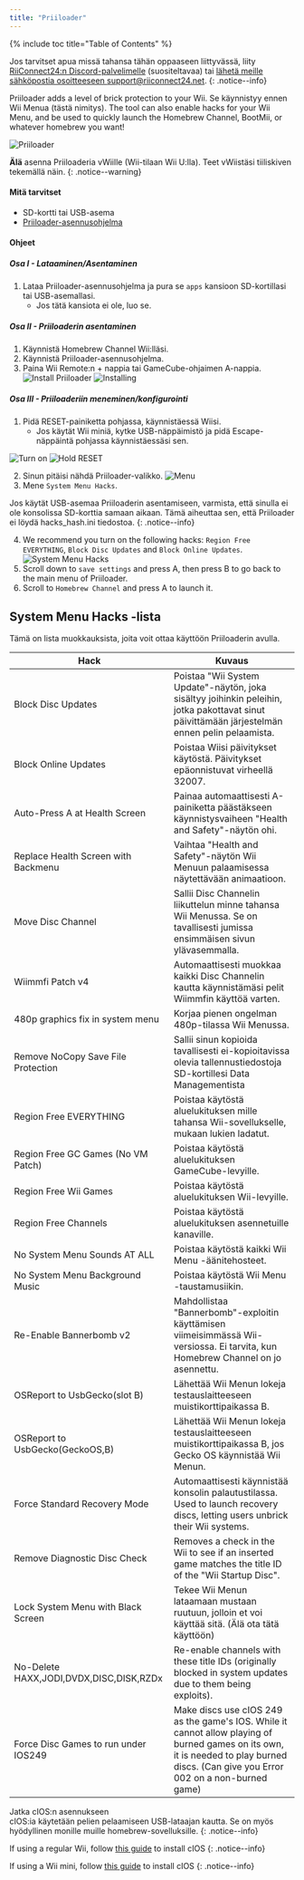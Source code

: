 ```yaml
---
title: "Priiloader"
---
```


{% include toc title="Table of Contents" %}

Jos tarvitset apua missä tahansa tähän oppaaseen liittyvässä, liity [RiiConnect24:n Discord-palvelimelle](https://discord.gg/rc24) (suositeltavaa) tai [ lähetä meille sähköpostia osoitteeseen support@riiconnect24.net](mailto:support@riiconnect24.net).
{: .notice--info}

Priiloader adds a level of brick protection to your Wii. Se käynnistyy ennen Wii Menua (tästä nimitys). The tool can also enable hacks for your Wii Menu, and be used to quickly launch the Homebrew Channel, BootMii, or whatever homebrew you want!

![Priiloader](/images/priiloader.jpg)

**Älä** asenna Priiloaderia vWiille (Wii-tilaan Wii U:lla). Teet vWiistäsi tiiliskiven tekemällä näin.
{: .notice--warning}

#### Mitä tarvitset
* SD-kortti tai USB-asema
* [Priiloader-asennusohjelma](/assets/files/Priiloader_v0_9_1.zip)

#### Ohjeet
##### Osa I - Lataaminen/Asentaminen

1. Lataa Priiloader-asennusohjelma ja pura se `apps` kansioon SD-kortillasi tai USB-asemallasi.
    * Jos tätä kansiota ei ole, luo se.

##### Osa II - Priiloaderin asentaminen

1. Käynnistä Homebrew Channel Wii:lläsi.
2. Käynnistä Priiloader-asennusohjelma.
3. Paina Wii Remote:n + nappia tai GameCube-ohjaimen A-nappia. ![Install Priiloader](/images/Priiloader/installer.png) ![Installing](/images/Priiloader/installing.png)

##### Osa III - Priiloaderiin meneminen/konfigurointi

1. Pidä RESET-painiketta pohjassa, käynnistäessä Wiisi.
    * Jos käytät Wii miniä, kytke USB-näppäimistö ja pidä Escape-näppäintä pohjassa käynnistäessäsi sen.

![Turn on](/images/Priiloader/on.jpg) ![Hold RESET](/images/Priiloader/reset.jpg)

2. Sinun pitäisi nähdä Priiloader-valikko. ![Menu](/images/Priiloader/mainmenu.png)
3. Mene `System Menu Hacks`.

Jos käytät USB-asemaa Priiloaderin asentamiseen, varmista, että sinulla ei ole konsolissa SD-korttia samaan aikaan. Tämä aiheuttaa sen, että Priiloader ei löydä hacks_hash.ini tiedostoa.
{: .notice--info}

4. We recommend you turn on the following hacks: `Region Free EVERYTHING`, `Block Disc Updates` and `Block Online Updates`. ![System Menu Hacks](/images/Priiloader/hacks.png)
1. Scroll down to `save settings` and press A, then press B to go back to the main menu of Priiloader.
1. Scroll to `Homebrew Channel` and press A to launch it.

## System Menu Hacks -lista

Tämä on lista muokkauksista, joita voit ottaa käyttöön Priiloaderin avulla.

| Hack                                    | Kuvaus                                                                                                                                                                                |
| --------------------------------------- | ------------------------------------------------------------------------------------------------------------------------------------------------------------------------------------- |
| Block Disc Updates                      | Poistaa "Wii System Update"-näytön, joka sisältyy joihinkin peleihin, jotka pakottavat sinut päivittämään järjestelmän ennen pelin pelaamista.                                        |
| Block Online Updates                    | Poistaa Wiisi päivitykset käytöstä. Päivitykset epäonnistuvat virheellä 32007.                                                                                                        |
| Auto-Press A at Health Screen           | Painaa automaattisesti A-painiketta päästäkseen käynnistysvaiheen "Health and Safety"-näytön ohi.                                                                                     |
| Replace Health Screen with Backmenu     | Vaihtaa "Health and Safety"-näytön Wii Menuun palaamisessa näytettävään animaatioon.                                                                                                  |
| Move Disc Channel                       | Sallii Disc Channelin liikuttelun minne tahansa Wii Menussa. Se on tavallisesti jumissa ensimmäisen sivun ylävasemmalla.                                                              |
| Wiimmfi Patch v4                        | Automaattisesti muokkaa kaikki Disc Channelin kautta käynnistämäsi pelit Wiimmfin käyttöä varten.                                                                                     |
| 480p graphics fix in system menu        | Korjaa pienen ongelman 480p-tilassa Wii Menussa.                                                                                                                                      |
| Remove NoCopy Save File Protection      | Sallii sinun kopioida tavallisesti ei-kopioitavissa olevia tallennustiedostoja SD-kortillesi Data Managementista                                                                      |
| Region Free EVERYTHING                  | Poistaa käytöstä aluelukituksen mille tahansa Wii-sovellukselle, mukaan lukien ladatut.                                                                                               |
| Region Free GC Games (No VM Patch)      | Poistaa käytöstä aluelukituksen GameCube-levyille.                                                                                                                                    |
| Region Free Wii Games                   | Poistaa käytöstä aluelukituksen Wii-levyille.                                                                                                                                         |
| Region Free Channels                    | Poistaa käytöstä aluelukituksen asennetuille kanaville.                                                                                                                               |
| No System Menu Sounds AT ALL            | Poistaa käytöstä kaikki Wii Menu -äänitehosteet.                                                                                                                                      |
| No System Menu Background Music         | Poistaa käytöstä Wii Menu -taustamusiikin.                                                                                                                                            |
| Re-Enable Bannerbomb v2                 | Mahdollistaa "Bannerbomb"-exploitin käyttämisen viimeisimmässä Wii-versiossa. Ei tarvita, kun Homebrew Channel on jo asennettu.                                                       |
| OSReport to UsbGecko(slot B)            | Lähettää Wii Menun lokeja testauslaitteeseen muistikorttipaikassa B.                                                                                                                  |
| OSReport to UsbGecko(GeckoOS,B)         | Lähettää Wii Menun lokeja testauslaitteeseen muistikorttipaikassa B, jos Gecko OS käynnistää Wii Menun.                                                                               |
| Force Standard Recovery Mode            | Automaattisesti käynnistää konsolin palautustilassa. Used to launch recovery discs, letting users unbrick their Wii systems.                                                          |
| Remove Diagnostic Disc Check            | Removes a check in the Wii to see if an inserted game matches the title ID of the "Wii Startup Disc".                                                                                 |
| Lock System Menu with Black Screen      | Tekee Wii Menun lataamaan mustaan ruutuun, jolloin et voi käyttää sitä. (Älä ota tätä käyttöön)                                                                                       |
| No-Delete HAXX,JODI,DVDX,DISC,DISK,RZDx | Re-enable channels with these title IDs (originally blocked in system updates due to them being exploits).                                                                            |
| Force Disc Games to run under IOS249    | Make discs use cIOS 249 as the game's IOS. While it cannot allow playing of burned games on its own, it is needed to play burned discs. (Can give you Error 002 on a non-burned game) |


Jatka cIOS:n asennukseen<br> cIOS:ia käytetään pelien pelaamiseen USB-lataajan kautta. Se on myös hyödyllinen monille muille homebrew-sovelluksille.
{: .notice--info}

If using a regular Wii, follow [this guide](cios) to install cIOS
{: .notice--info}

If using a Wii mini, follow [this guide](cios-mini) to install cIOS
{: .notice--info}

